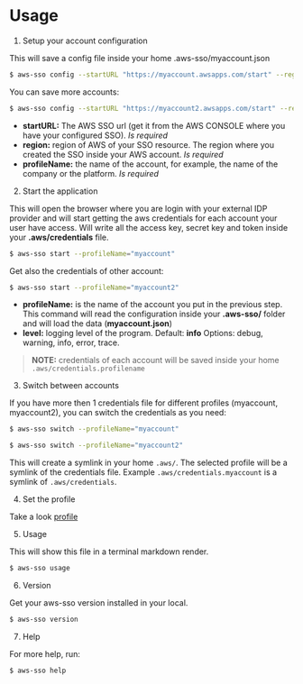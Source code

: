 # Usage

1. Setup your account configuration

This will save a config file inside your home .aws-sso/myaccount.json

```bash
$ aws-sso config --startURL "https://myaccount.awsapps.com/start" --region us-east-1 --profileName="myaccount"
```
You can save more accounts:

```bash
$ aws-sso config --startURL "https://myaccount2.awsapps.com/start" --region eu-west-1 --profileName="myaccount2"
```
* **startURL:** The AWS SSO url (get it from the AWS CONSOLE where you have your configured SSO). *Is required*
* **region:** region of AWS of your SSO resource. The region where you created the SSO inside your AWS account. *Is required*
* **profileName:** the name of the account, for example, the name of the company or the platform. *Is required*

2. Start the application

This will open the browser where you are login with your external IDP provider and will start getting the aws credentials for each account your user have access. Will write all the access key, secret key and token inside your **.aws/credentials** file.

```bash
$ aws-sso start --profileName="myaccount"
```
Get also the credentials of other account:

```bash
$ aws-sso start --profileName="myaccount2"
```

* **profileName:** is the name of the account you put in the previous step. This command will read the configuration inside your **.aws-sso/** folder and will load the data (**myaccount.json**)
* **level:** logging level of the program. Default: **info** Options: debug, warning, info, error, trace.

> **NOTE:** credentials of each account will be saved inside your home `.aws/credentials.profilename`

3. Switch between accounts

If you have more then 1 credentials file for different profiles (myaccount, myaccount2), you can switch the credentials as you need:

```bash
$ aws-sso switch --profileName="myaccount"
```
```bash
$ aws-sso switch --profileName="myaccount2"
```

This will create a symlink in your home `.aws/`. The selected profile will be a symlink of the credentials file. Example `.aws/credentials.myaccount` is a symlink of `.aws/credentials`.

4. Set the profile

Take a look [profile](./profile.md) 

5. Usage 

This will show this file in a terminal markdown render.

```bash
$ aws-sso usage
```

6. Version

Get your aws-sso version installed in your local.

```bash
$ aws-sso version
```

7. Help

For more help, run:

```bash
$ aws-sso help
```